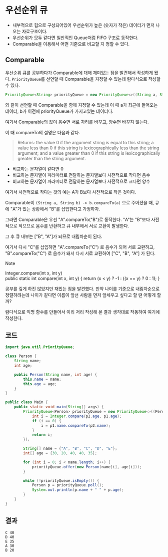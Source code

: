 # 우선순위 큐
- 내부적으로 힙으로 구성되어있어 우선순위가 높은 (숫자가 작은) 데이터가 먼저 나오는 자료구조이다.
- 우선순위가 모두 같다면 일반적인 Queue처럼 FIFO 구조로 동작한다.
- Comparable을 이용해서 어떤 기준으로 비교할 지 정할 수 있다.

## Comparable
우선순위 큐를 공부하다가 Comparable에 대해 재미있는 점을 발견해서 작성하게 됐다. ```PriorityQueue```를 선언할 때 Comparable을 지정할 수 있는데 람다식으로 작성할 수 있다.
```java
PriorityQueue<String> priorityQueue = new PriorityQueue<>((String a, String b) -> b.compareTo(a));
```
와 같이 선언할 때 Comparable을 함께 지정할 수 있는데 이 때 a가 최근에 들어오는 데이터, b가 이전에 priorityQueue가 가지고있는 데이터다.

여기서 Comparable의 값이 음수면 서로 자리를 바꾸고, 양수면 바꾸지 않는다.

이 때 compareTo의 설명은 다음과 같다.


> Returns:
> the value 0 if the argument string is equal to this string; a value less than 0 if this string is lexicographically less than the string argument; and a value greater than 0 if this string is lexicographically greater than the string argument.

- 비교하는 문자열이 같다면 0
- 비교하는 문자열이 파라미터로 전달하는 문자열보다 사전적으로 작다면 음수
- 비교하는 문자열이 파라미터로 전달하는 문자열보다 사전적으로 크다면 양수

여기서 사전적으로 작다는 것의 예는 A가 B보다 사전적으로 작은 것이다.

Comparable이 ```(String a, String b) -> b.compareTo(a)``` 으로 주어졌을 때, 큐에 "A"가 있는 상황에서 "B"를 삽입한다고 가정하자.

그러면 Comparable은 우선 "A".compareTo("B")로 동작한다. "A"는 "B"보다 사전적으로 작으므로 음수를 반환하고 큐 내부에서 서로 교환이 발생한다.

그 후 큐 내부는 ["B", "A"]가 되므로 내림차순이 된다.

여기서 다시 "C"를 삽입하면 "A".compareTo("C") 로 음수가 되어 서로 교환하고, "B".compareTo("C") 로 음수가 돼서 다시 서로 교환하여 ["C", "B", "A"] 가 된다.

> [!NOTE]
> Integer.compare(int x, int y)<br>
> public static int compare(int x, int y) { return (x < y) ? -1 : ((x == y) ? 0 : 1); }

공부를 깊게 하진 않았지만 재밌는 점을 발견했다. 만약 나이를 기준으로 내림차순으로 정렬하려는데 나이가 같다면 이름이 앞선 사람을 먼저 앞세우고 싶다고 할 땐 어떻게 할까?

람다식으로 익명 함수를 만들어서 이리 저리 작성해 본 결과 생각대로 작동하여 여기에 작성한다.

## 코드
```java
import java.util.PriorityQueue;

class Person {
    String name;
    int age;

    public Person(String name, int age) {
        this.name = name;
        this.age = age;
    }
}

public class Main {
    public static void main(String[] args) {
        PriorityQueue<Person> priorityQueue = new PriorityQueue<>((Person p1, Person p2) -> {
            int i = Integer.compare(p2.age, p1.age);
            if (i == 0) {
                i = p1.name.compareTo(p2.name);
            }
            return i;
        });

        String[] name = {"A", "B", "C", "D", "E"};
        int[] age = {30, 20, 40, 40, 35};

        for (int i = 0; i < name.length; i++) {
            priorityQueue.offer(new Person(name[i], age[i]));
        }

        while (!priorityQueue.isEmpty()) {
            Person p = priorityQueue.poll();
            System.out.println(p.name + " " + p.age);
        }
    }
}
```
## 결과
```
C 40
D 40
E 35
A 30
B 20
```
